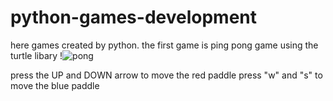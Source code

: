 # python-games-development
here games created by python.
the first game is ping pong game using the turtle libary !![pong](https://user-images.githubusercontent.com/65115786/134494993-505fac57-13ed-45f0-af30-edfa7023687f.PNG)



 press the UP and DOWN arrow to move the red paddle
 press "w" and "s" to move the blue paddle
